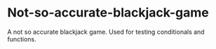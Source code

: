 # Not-so-accurate-blackjack-game
A not so accurate blackjack game. Used for testing conditionals and functions. 
